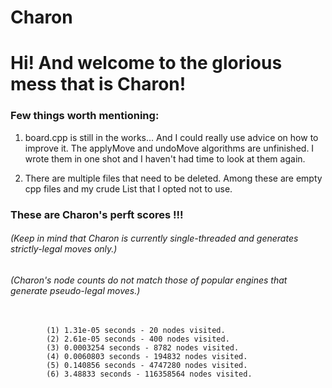 # Charon
# Hi! And welcome to the glorious mess that is Charon!

### Few things worth mentioning:

<p>
 <ol>
  <li>
   <p>
board.cpp is still in the works... And I could really use advice on how to improve it.
The applyMove and undoMove algorithms are unfinished. I wrote them in one shot and I 
haven't had time to look at them again.
   </p> 
  <li>
   <p>
There are multiple files that need to be deleted. Among these are empty cpp files and 
my crude List that I opted not to use.
   </p>
  </li> 
 </ol> 
</p>

### These are Charon's perft scores !!!
###### (Keep in mind that Charon is currently single-threaded and generates strictly-legal moves only.)
###### (Charon's node counts do not match those of popular engines that generate pseudo-legal moves.)


 <pre>
  <code>
        (1) 1.31e-05 seconds - 20 nodes visited.
        (2) 2.61e-05 seconds - 400 nodes visited.
        (3) 0.0003254 seconds - 8782 nodes visited.
        (4) 0.0060803 seconds - 194832 nodes visited.
        (5) 0.140856 seconds - 4747280 nodes visited.
        (6) 3.48833 seconds - 116358564 nodes visited.    
 </code>
</pre> 
